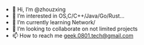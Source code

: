 - 👋 Hi, I’m @zhouzxing
- 👀 I’m interested in OS,C/C++/Java/Go/Rust...
- 🌱 I’m currently learning Network/
- 💞️ I’m looking to collaborate on not limited projects
- 📫 How to reach me geek.0801.tech@gmail.com


<!---
zhouzxing/zhouzxing is a ✨ special ✨ repository because its `README.md` (this file) appears on your GitHub profile.
You can click the Preview link to take a look at your changes.
--->
